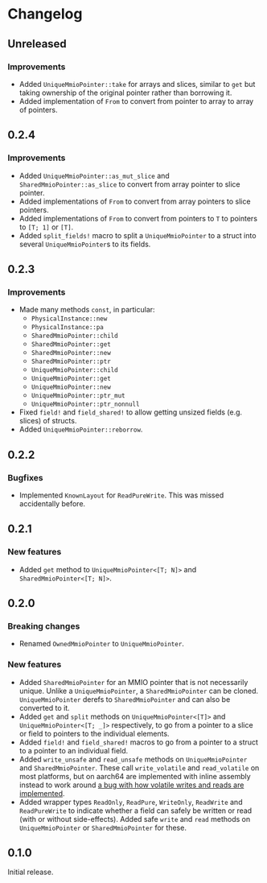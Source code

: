 # Changelog

## Unreleased

### Improvements

- Added `UniqueMmioPointer::take` for arrays and slices, similar to `get` but taking ownership of
  the original pointer rather than borrowing it.
- Added implementation of `From` to convert from pointer to array to array of pointers.

## 0.2.4

### Improvements

- Added `UniqueMmioPointer::as_mut_slice` and `SharedMmioPointer::as_slice` to convert from array
  pointer to slice pointer.
- Added implementations of `From` to convert from array pointers to slice pointers.
- Added implementations of `From` to convert from pointers to `T` to pointers to `[T; 1]` or `[T]`.
- Added `split_fields!` macro to split a `UniqueMmioPointer` to a struct into several
  `UniqueMmioPointer`s to its fields.

## 0.2.3

### Improvements

- Made many methods `const`, in particular:
  - `PhysicalInstance::new`
  - `PhysicalInstance::pa`
  - `SharedMmioPointer::child`
  - `SharedMmioPointer::get`
  - `SharedMmioPointer::new`
  - `SharedMmioPointer::ptr`
  - `UniqueMmioPointer::child`
  - `UniqueMmioPointer::get`
  - `UniqueMmioPointer::new`
  - `UniqueMmioPointer::ptr_mut`
  - `UniqueMmioPointer::ptr_nonnull`
- Fixed `field!` and `field_shared!` to allow getting unsized fields (e.g. slices) of structs.
- Added `UniqueMmioPointer::reborrow`.

## 0.2.2

### Bugfixes

- Implemented `KnownLayout` for `ReadPureWrite`. This was missed accidentally before.

## 0.2.1

### New features

- Added `get` method to `UniqueMmioPointer<[T; N]>` and `SharedMmioPointer<[T; N]>`.

## 0.2.0

### Breaking changes

- Renamed `OwnedMmioPointer` to `UniqueMmioPointer`.

### New features

- Added `SharedMmioPointer` for an MMIO pointer that is not necessarily unique. Unlike a
  `UniqueMmioPointer`, a `SharedMmioPointer` can be cloned. `UniqueMmioPointer` derefs to
  `SharedMmioPointer` and can also be converted to it.
- Added `get` and `split` methods on `UniqueMmioPointer<[T]>` and `UniqueMmioPointer<[T; _]>`
  respectively, to go from a pointer to a slice or field to pointers to the individual elements.
- Added `field!` and `field_shared!` macros to go from a pointer to a struct to a pointer to an
  individual field.
- Added `write_unsafe` and `read_unsafe` methods on `UniqueMmioPointer` and `SharedMmioPointer`.
  These call `write_volatile` and `read_volatile` on most platforms, but on aarch64 are implemented
  with inline assembly instead to work around
  [a bug with how volatile writes and reads are implemented](https://github.com/rust-lang/rust/issues/131894).
- Added wrapper types `ReadOnly`, `ReadPure`, `WriteOnly`, `ReadWrite` and `ReadPureWrite` to
  indicate whether a field can safely be written or read (with or without side-effects). Added safe
  `write` and `read` methods on `UniqueMmioPointer` or `SharedMmioPointer` for these.

## 0.1.0

Initial release.
